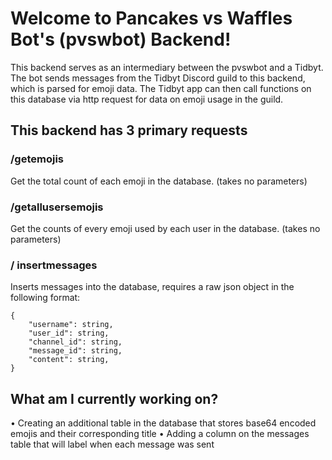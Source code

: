 # Welcome to Pancakes vs Waffles Bot's (pvswbot) Backend!

This backend serves as an intermediary between the pvswbot and a Tidbyt. The bot sends messages from the Tidbyt Discord guild to this backend, which is parsed for emoji data. The Tidbyt app can then call functions on this database via http request for data on emoji usage in the guild.

## This backend has 3 primary requests

### /getemojis 
Get the total count of each emoji in the database. (takes no parameters)

### /getallusersemojis
Get the counts of every emoji used by each user in the database. (takes no parameters)

### / insertmessages
Inserts messages into the database, requires a raw json object in the following format:

```
{
    "username": string,
    "user_id": string,
    "channel_id": string,
    "message_id": string,
    "content": string,
}   
```

## What am I currently working on?
• Creating an additional table in the database that stores base64 encoded emojis and their corresponding title
• Adding a column on the messages table that will label when each message was sent

